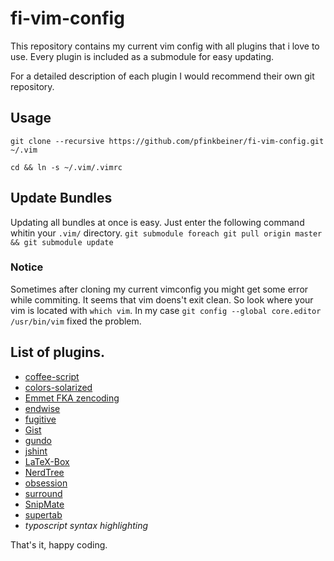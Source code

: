 # fi-vim-config
This repository contains my current vim config with all plugins that i love to use. Every plugin is included as a submodule for easy updating.

For a detailed description of each plugin I would recommend their own git repository.

## Usage
`git clone --recursive https://github.com/pfinkbeiner/fi-vim-config.git ~/.vim`

`cd && ln -s ~/.vim/.vimrc`

## Update Bundles

Updating all bundles at once is easy. Just enter the following command
whitin your `.vim/` directory.
`git submodule foreach git pull origin master && git submodule update`

### Notice
Sometimes after cloning my current vimconfig you might get some error while commiting.
It seems that vim doens't exit clean. So look where your vim is located
with `which vim`. In my case `git config --global core.editor /usr/bin/vim` fixed the
problem.


## List of plugins.
* [coffee-script](https://github.com/kchmck/vim-coffee-script)
* [colors-solarized](https://github.com/altercation/vim-colors-solarized)
* [Emmet FKA zencoding](https://github.com/mattn/emmet-vim.git)
* [endwise](https://github.com/tpope/vim-endwise)
* [fugitive](https://github.com/tpope/vim-fugitive)
* [Gist](https://github.com/mattn/gist-vim)
* [gundo](https://github.com/sjl/gundo.vim.git)
* [jshint](git://github.com/sleistner/vim-jshint.git)
* [LaTeX-Box](https://github.com/LaTeX-Box-Team/LaTeX-Box)
* [NerdTree](https://github.com/scrooloose/nerdtree)
* [obsession](https://github.com/tpope/vim-obsession)
* [surround](https://github.com/tpope/vim-surround)
* [SnipMate](https://github.com/msanders/snipmate.vim)
* [supertab](https://github.com/ervandew/supertab)
* _typoscript syntax highlighting_


That's it, happy coding.

